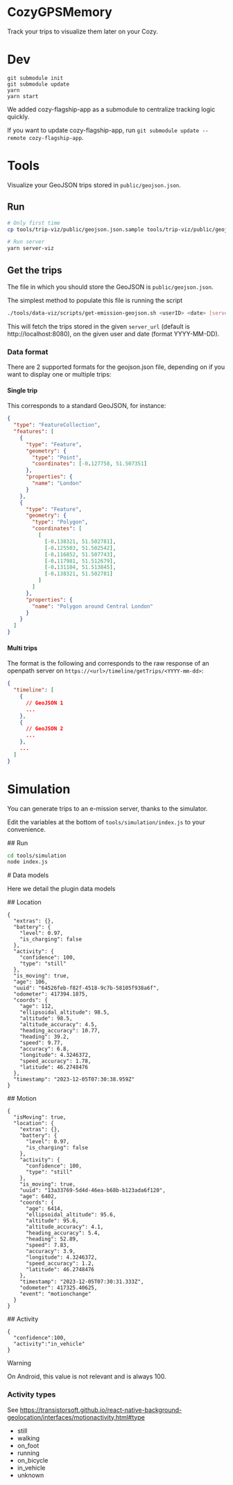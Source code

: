 # CozyGPSMemory

Track your trips to visualize them later on your Cozy.

# Dev

```
git submodule init
git submodule update
yarn
yarn start
```

We added cozy-flagship-app as a submodule to centralize tracking logic quickly.

If you want to update cozy-flagship-app, run `git submodule update --remote cozy-flagship-app`.

# Tools

Visualize your GeoJSON trips stored in `public/geojson.json`.

## Run

```sh
# Only first time
cp tools/trip-viz/public/geojson.json.sample tools/trip-viz/public/geojson.json

# Run server
yarn server-viz
```

## Get the trips

The file in which you should store the GeoJSON is `public/geojson.json`.

The simplest method to populate this file is running the script

```sh
./tools/data-viz/scripts/get-emission-geojson.sh <userID> <date> [server_url]
```

This will fetch the trips stored in the given `server_url` (default is http://localhost:8080),
on the given user and date (format YYYY-MM-DD).

### Data format

There are 2 supported formats for the geojson.json file, depending on if you want to display one or multiple trips:

#### Single trip

This corresponds to a standard GeoJSON, for instance:

```json
{
  "type": "FeatureCollection",
  "features": [
    {
      "type": "Feature",
      "geometry": {
        "type": "Point",
        "coordinates": [-0.127758, 51.507351]
      },
      "properties": {
        "name": "London"
      }
    },
    {
      "type": "Feature",
      "geometry": {
        "type": "Polygon",
        "coordinates": [
          [
            [-0.138321, 51.502781],
            [-0.125503, 51.502542],
            [-0.116852, 51.507743],
            [-0.117981, 51.512679],
            [-0.131104, 51.513845],
            [-0.138321, 51.502781]
          ]
        ]
      },
      "properties": {
        "name": "Polygon around Central London"
      }
    }
  ]
}
```

#### Multi trips

The format is the following and corresponds to the raw response of an openpath server on `https://<url>/timeline/getTrips/<YYYY-mm-dd>`:

```json
{
  "timeline": [
    {
      // GeoJSON 1
      ...
    },
    {
      // GeoJSON 2
      ...
    },
    ...
  ]
}
```

# Simulation

You can generate trips to an e-mission server, thanks to the simulator.

Edit the variables at the bottom of `tools/simulation/index.js` to your convenience.

## Run

```sh
cd tools/simulation
node index.js
```

# Data models

Here we detail the plugin data models

## Location

```
{
  "extras": {},
  "battery": {
    "level": 0.97,
    "is_charging": false
  },
  "activity": {
    "confidence": 100,
    "type": "still"
  },
  "is_moving": true,
  "age": 106,
  "uuid": "64526feb-f82f-4518-9c7b-58105f938a6f",
  "odometer": 417394.1875,
  "coords": {
    "age": 112,
    "ellipsoidal_altitude": 98.5,
    "altitude": 98.5,
    "altitude_accuracy": 4.5,
    "heading_accuracy": 10.77,
    "heading": 39.2,
    "speed": 9.77,
    "accuracy": 6.8,
    "longitude": 4.3246372,
    "speed_accuracy": 1.78,
    "latitude": 46.2748476
  },
  "timestamp": "2023-12-05T07:30:38.959Z"
}
```

## Motion

```
{
  "isMoving": true,
  "location": {
    "extras": {},
    "battery": {
      "level": 0.97,
      "is_charging": false
    },
    "activity": {
      "confidence": 100,
      "type": "still"
    },
    "is_moving": true,
    "uuid": "13a33769-5d4d-46ea-b68b-b123ada6f120",
    "age": 6402,
    "coords": {
      "age": 6414,
      "ellipsoidal_altitude": 95.6,
      "altitude": 95.6,
      "altitude_accuracy": 4.1,
      "heading_accuracy": 5.4,
      "heading": 52.89,
      "speed": 7.83,
      "accuracy": 3.9,
      "longitude": 4.3246372,
      "speed_accuracy": 1.2,
      "latitude": 46.2748476
    },
    "timestamp": "2023-12-05T07:30:31.333Z",
    "odometer": 417325.40625,
    "event": "motionchange"
  }
}
```

## Activity

```
{
  "confidence":100,
  "activity":"in_vehicle"
}
```

> [!WARNING]  
> On Android, this value is not relevant and is always 100.

### Activity types

See https://transistorsoft.github.io/react-native-background-geolocation/interfaces/motionactivity.html#type

- still
- walking
- on_foot
- running
- on_bicycle
- in_vehicle
- unknown
